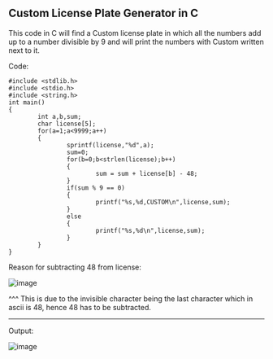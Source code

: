 
## Custom License Plate Generator in C

This code in C will find a Custom license plate in which all the numbers add up to a number divisible by 9 and will print the numbers with Custom written next to it.

Code:

```
#include <stdlib.h>
#include <stdio.h>
#include <string.h>
int main()
{
        int a,b,sum;
        char license[5];
        for(a=1;a<9999;a++)
        {
                sprintf(license,"%d",a);
                sum=0;
                for(b=0;b<strlen(license);b++)
                {
                        sum = sum + license[b] - 48;
                }
                if(sum % 9 == 0)
                {
                        printf("%s,%d,CUSTOM\n",license,sum);
                }
                else
                {
                        printf("%s,%d\n",license,sum);
                }
        }
}
```


Reason for subtracting 48 from license:


![image](https://user-images.githubusercontent.com/124895858/221584387-8f0af200-0114-42f1-ae4c-eb03d4423a52.png)


^^^ This is due to the invisible character being the last character which in ascii is 48, hence 48 has to be subtracted.

---

Output:

![image](https://user-images.githubusercontent.com/124895858/221580596-6f35f71f-cc1d-42c2-bd90-3a71973b6093.png)
